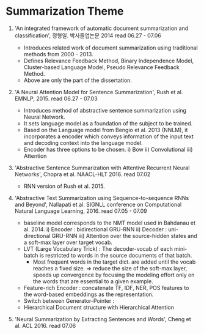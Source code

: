 
Summarization Theme 
============
	
1. 'An integrated framework of automatic document summarization and classification', 정형일. 박사졸업논문 2014 
	read 06.27 - 07.06
	- Introduces related work of document summarization using traditional methods from 2000 - 2013. 
	- Defines Relevance Feedback Method, Binary Independence Model, Cluster-based Language Model, 
	  Pseudo Relevance Feedback Method. 
	- Above are only the part of the dissertation.
	
2. 'A Neural Attention Model for Sentence Summarization', Rush et al. EMNLP, 2015.
	read 06.27 - 07.03
	- Introduces method of abstractive sentence summarization using Neural Network.
	- It sets language model as a foundation of the subject to be trained. 
	- Based on the Language model from Bengio et al. 2013 (NNLM), it incorporates a encoder 
	  which conveys information of the input text and decoding context into the language model. 
	- Encoder has three options to be chosen.
		i) Bow
		ii) Convolutional
		iii) Attention
	
3. 'Abstractive Sentence Summarization with Attentive Recurrent Neural Networks', Chopra et al. NAACL-HLT 2016.
	read 07.02
	- RNN version of Rush et al. 2015. 
	
4. 'Abstractive Text Summarization using Sequence-to-sequence RNNs and Beyond', Nallapati et al. SIGNLL conference on Computational Natural Language Learning, 2016.
	read 07.05 - 07.09
	- baseline model corresponds to the NMT model used in Bahdanau et al. 2014.
		i) Encoder : bidirectional GRU-RNN
		ii) Decoder : uni-directional GRU-RNN
		iii) Attention over the source-hidden states and a soft-max layer over target vocab.
	- LVT (Large Vocabulary Trick) : The decoder-vocab of each mini-batch is restricted to words in the source documents of that batch.
	  + Most frequent words in the target dict. are added until the vocab reaches a fixed size. 
		=> reduce the size of the soft-max layer, speeds up convergence by focusing the modeling effort only on the words that are essential to a given example.
	- Feature-rich Encoder : concatenate TF, IDF, NER, POS features to the word-based embeddings as the representation. 
	- Switch between Generator-Pointer : 
	- Hierarchical Document structure with Hierarchical Attention 
	
5. 'Neural Summarization by Extracting Sentences and Words', Cheng et al. ACL 2016.
	read 07.06
	
